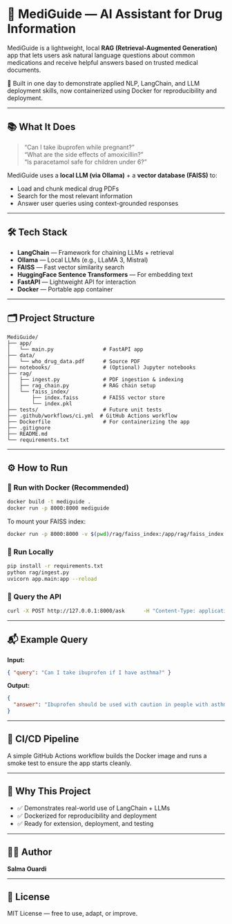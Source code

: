 # 💊 MediGuide — AI Assistant for Drug Information

MediGuide is a lightweight, local **RAG (Retrieval-Augmented Generation)** app that lets users ask natural language questions about common medications and receive helpful answers based on trusted medical documents.

🚀 Built in one day to demonstrate applied NLP, LangChain, and LLM deployment skills, now containerized using Docker for reproducibility and deployment.

---

## 📚 What It Does

> “Can I take ibuprofen while pregnant?”  
> “What are the side effects of amoxicillin?”  
> “Is paracetamol safe for children under 6?”

MediGuide uses a **local LLM (via Ollama)** + a **vector database (FAISS)** to:
- Load and chunk medical drug PDFs
- Search for the most relevant information
- Answer user queries using context-grounded responses

---

## 🛠️ Tech Stack

- **LangChain** — Framework for chaining LLMs + retrieval
- **Ollama** — Local LLMs (e.g., LLaMA 3, Mistral)
- **FAISS** — Fast vector similarity search
- **HuggingFace Sentence Transformers** — For embedding text
- **FastAPI** — Lightweight API for interaction
- **Docker** — Portable app container

---

## 🗂️ Project Structure

```
MediGuide/
├── app/
│   └── main.py                # FastAPI app
├── data/
│   └── who_drug_data.pdf      # Source PDF
├── notebooks/                 # (Optional) Jupyter notebooks
├── rag/
│   ├── ingest.py              # PDF ingestion & indexing
│   ├── rag_chain.py           # RAG chain setup
│   └── faiss_index/
│       ├── index.faiss        # FAISS vector store
│       └── index.pkl
├── tests/                     # Future unit tests
├── .github/workflows/ci.yml  # GitHub Actions workflow
├── Dockerfile                 # For containerizing the app
├── .gitignore
├── README.md
└── requirements.txt
```

---

## ⚙️ How to Run

### 🚀 Run with Docker (Recommended)
```bash
docker build -t mediguide .
docker run -p 8000:8000 mediguide
```

To mount your FAISS index:
```bash
docker run -p 8000:8000 -v $(pwd)/rag/faiss_index:/app/rag/faiss_index mediguide
```

### 🐍 Run Locally
```bash
pip install -r requirements.txt
python rag/ingest.py
uvicorn app.main:app --reload
```

### 🔎 Query the API
```bash
curl -X POST http://127.0.0.1:8000/ask      -H "Content-Type: application/json"      -d '{"query": "What are the side effects of ibuprofen?"}'
```

---

## 📬 Example Query

**Input:**
```json
{ "query": "Can I take ibuprofen if I have asthma?" }
```

**Output:**
```json
{
  "answer": "Ibuprofen should be used with caution in people with asthma..."
}
```

---

## 🔄 CI/CD Pipeline

A simple GitHub Actions workflow builds the Docker image and runs a smoke test to ensure the app starts cleanly.

---

## 🎯 Why This Project

- ✅ Demonstrates real-world use of LangChain + LLMs
- ✅ Dockerized for reproducibility and deployment
- ✅ Ready for extension, deployment, and testing

---

## 👩‍💻 Author

**Salma Ouardi**

---

## 📄 License

MIT License — free to use, adapt, or improve.
